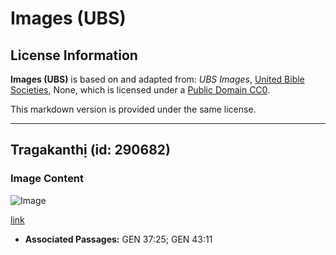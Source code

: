 # Images (UBS)

## License Information

**Images (UBS)** is based on and adapted from: _UBS Images_, [United Bible Societies](https://unitedbiblesocieties.org/), None, which is licensed under a [Public Domain CC0](https://creativecommons.org/public-domain/cc0/).

This markdown version is provided under the same license.



--------------------------------

## Tragakanthị (id: 290682)

### Image Content

![Image](https://cdn.aquifer.bible/aquifer-content/resources/Media/WEB-0878_tragacanth.jpg)

[link](https://cdn.aquifer.bible/aquifer-content/resources/Media/WEB-0878_tragacanth.jpg)

* **Associated Passages:** GEN 37:25; GEN 43:11

